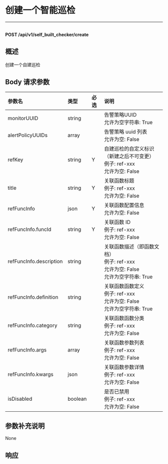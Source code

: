 # 创建一个智能巡检

---

<br />**POST /api/v1/self_built_checker/create**

## 概述
创建一个自建巡检




## Body 请求参数

| 参数名        | 类型     | 必选   | 说明              |
|:-----------|:-------|:-----|:----------------|
| monitorUUID | string |  | 告警策略UUID<br>允许为空字符串: True <br> |
| alertPolicyUUIDs | array |  | 告警策略 uuid 列表<br>允许为空: False <br> |
| refKey | string | Y | 自建巡检的自定义标识（新建之后不可变更）<br>例子: ref-xxx <br>允许为空: False <br> |
| title | string | Y | 关联函数标题<br>例子: ref-xxx <br>允许为空: False <br> |
| refFuncInfo | json | Y | 关联函数配置信息<br>允许为空: False <br> |
| refFuncInfo.funcId | string | Y | 关联函数 ID<br>例子: ref-xxx <br>允许为空: False <br> |
| refFuncInfo.description | string |  | 关联函数描述（即函数文档）<br>例子: ref-xxx <br>允许为空: False <br>允许为空字符串: True <br> |
| refFuncInfo.definition | string |  | 关联函数函数定义<br>例子: ref-xxx <br>允许为空: False <br>允许为空字符串: True <br> |
| refFuncInfo.category | string |  | 关联函数函数分类<br>例子: ref-xxx <br>允许为空: False <br> |
| refFuncInfo.args | array |  | 关联函数参数列表<br>例子: ref-xxx <br>允许为空: False <br> |
| refFuncInfo.kwargs | json |  | 关联函数参数详情<br>例子: ref-xxx <br>允许为空: False <br> |
| isDisabled | boolean |  | 是否已禁用<br>例子: ref-xxx <br>允许为空: False <br> |

## 参数补充说明

None





## 响应
```shell
 
```





